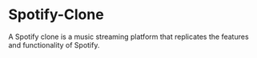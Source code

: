 # Spotify-Clone
A Spotify clone is a music streaming platform that replicates the features and functionality of Spotify.
